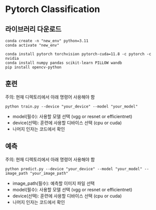 # Pytorch Classification
## 라이브러리 다운로드
```shell
conda create -n "new_env" python=3.11
conda activate "new_env"

conda install pytorch torchvision pytorch-cuda=11.8 -c pytorch -c nvidia
conda install numpy pandas scikit-learn PILLOW wandb
pip install opencv-python
```

## 훈련
주의: 현재 디렉토리에서 아래 명령어 사용해야 함
```shell
python train.py --device "your_device" --model "your_model"
```
- model(필수): 사용할 모델 선택 (vgg or resnet or efficientnet)
- device(선택): 훈련에 사용할 디바이스 선택 (cpu or cuda)
- 나머지 인자는 코드에서 확인

## 예측
주의: 현재 디렉토리에서 아래 명령어 사용해야 함
```shell
python predict.py --device "your_device" --model "your_model" --image_path "your_image_path"
```
- image_path(필수): 예측할 이미지 파일 선택
- model(필수): 사용할 모델 선택 (vgg or resnet or efficientnet)
- device(선택): 훈련에 사용할 디바이스 선택 (cpu or cuda)
- 나머지 인자는 코드에서 확인